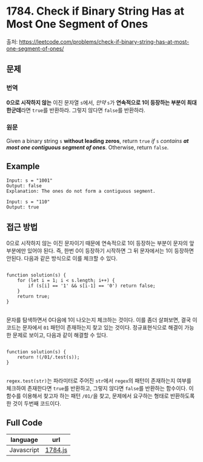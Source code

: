 # 1784.  Check if Binary String Has at Most One Segment of Ones
출처: https://leetcode.com/problems/check-if-binary-string-has-at-most-one-segment-of-ones/

## 문제

### 번역

**0으로 시작하지 않는** 이진 문자열 `s`에서, _만약_ `s`가 **연속적으로 1이 등장하는 부분이 최대 한군데**라면 `true`를 반환하라. 그렇지 않다면 `false`를 반환하라.

### 원문

Given a binary string `s`  **without leading zeros**, return `true` _if_ `s` _contains  **at most one contiguous segment of ones**_. Otherwise, return `false`.

## Example
```
Input: s = "1001"
Output: false
Explanation: The ones do not form a contiguous segment.
```
```
Input: s = "110"
Output: true
```
## 접근 방법

0으로 시작하지 않는 이진 문자이기 때문에 연속적으로 1이 등장하는 부분이 문자의 앞부분에만 있어야 된다. 즉, 한번 0이 등장하기 시작하면 그 뒤 문자에서는 1이 등장하면 안된다. 다음과 같은 방식으로 이를 체크할 수 있다.
<pre>
<code>
function solution(s) {
	for (let i = 1; i < s.length; i++) {
		if (s[i] == '1' && s[i-1] == '0') return false;
	}
	return true;
}
</code>
</pre>
문자를 탐색하면서 0다음에 1이 나오는지 체크하는 것이다. 이를 좀더 살펴보면, 결국 이 코드는 문자에서 `01` 패턴이 존재하는지 찾고 있는 것이다. 정규표현식으로 해결이 가능한 문제로 보이고, 다음과 같이 해결할 수 있다.
<pre>
<code>
function solution(s) {
	return !(/01/.test(s));
}
</code>
</pre>
`regex.test(str)`는 파라미터로 주어진 `str`에서 `regex`의 패턴이 존재하는지 여부를 체크하여 존재한다면 `true`를 반환하고, 그렇지 않다면 `false`를 반환하는 함수이다. 이 함수를 이용해서 찾고자 하는 패턴 `/01/`을 찾고, 문제에서 요구하는 형태로 반환하도록 한 것이 두번째 코드이다.

## Full Code
|language|url|
|--------|---|
|Javascript|[1784.js](https://github.com/opwe37/Algorithm-Study/blob/master/LeetCode/src/1784.js)|
